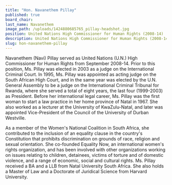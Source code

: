 ```yaml
---
title: "Hon. Navanethem Pillay"
published: true
board_chair:
last_name: Navanethem
image_path: /uploads/1424880685765_pillay-headshot.jpg
position: United Nations High Commissioner for Human Rights (2008-14)
description: United Nations High Commissioner for Human Rights (2008-14)
slug: hon-navanethem-pillay
---
```


Navanethem (Navi) Pillay served as United Nations (U.N.) High Commissioner for Human Rights from September 2008-14. Prior to this position, Ms. Pillay was elected in 2003 as a judge on the International Criminal Court. In 1995, Ms. Pillay was appointed as acting judge on the South African High Court, and in the same year was elected by the U.N. General Assembly to be a judge on the International Criminal Tribunal for Rwanda, where she served a total of eight years, the last four (1999-2003) as President. Before her international legal career, Ms. Pillay was the first woman to start a law practice in her home province of Natal in 1967. She also worked as a lecturer at the University of KwaZulu-Natal, and later was appointed Vice-President of the Council of the University of Durban Westville.

As a member of the Women's National Coalition in South Africa, she contributed to the inclusion of an equality clause in the country's Constitution that prohibits discrimination on grounds of race, religion and sexual orientation. She co-founded Equality Now, an international women's rights organization, and has been involved with other organizations working on issues relating to children, detainees, victims of torture and of domestic violence, and a range of economic, social and cultural rights. Ms. Pillay received a BA and a LLB from Natal University South Africa. She also holds a Master of Law and a Doctorate of Juridical Science from Harvard University.

